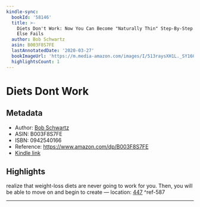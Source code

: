 ```yaml
---
kindle-sync:
  bookId: '58146'
  title: >-
    Diets Don't Work: Now You Can Become "Naturally Thin" Step-By-Step When All
    Else Fails
  author: Bob Schwartz
  asin: B003F8S7FE
  lastAnnotatedDate: '2020-03-27'
  bookImageUrl: 'https://m.media-amazon.com/images/I/513raysXH1L._SY160.jpg'
  highlightsCount: 1
---
```

# Diets Dont Work
## Metadata
* Author: [Bob Schwartz](https://www.amazon.comundefined)
* ASIN: B003F8S7FE
* ISBN: 0942540166
* Reference: https://www.amazon.com/dp/B003F8S7FE
* [Kindle link](kindle://book?action=open&asin=B003F8S7FE)

## Highlights
realize that weight-loss diets are never going to work for you. Then, you will be able to move on and begin to create — location: [447](kindle://book?action=open&asin=B003F8S7FE&location=447) ^ref-587

---
